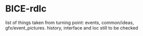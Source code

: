 # BICE-rdlc
list of things taken from turning point: events, common/ideas, gfx/event_pictures. history, interface and loc still to be checked
